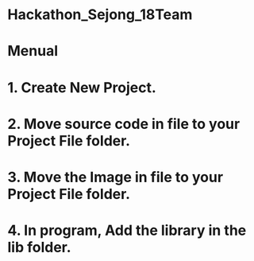 # Hackathon_Sejong_18Team

# Menual
# 1. Create New Project.
# 2. Move source code in file to your Project File folder.
# 3. Move the Image in file to your Project File folder.
# 4. In program, Add the library in the lib folder.
